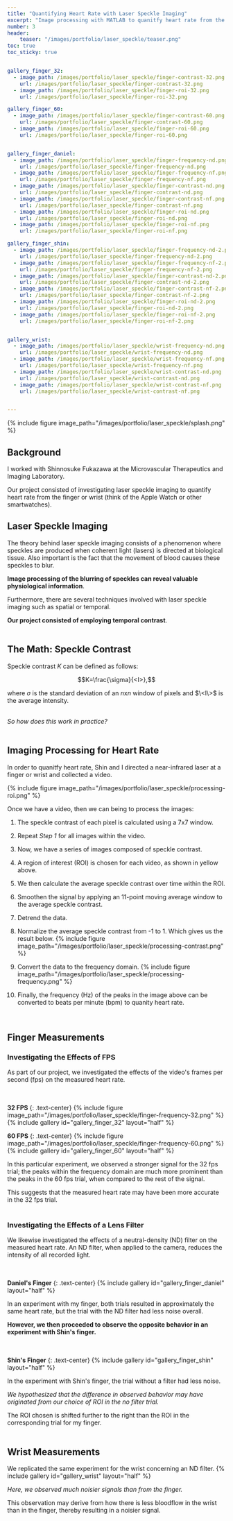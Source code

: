 ```yaml
---
title: "Quantifying Heart Rate with Laser Speckle Imaging"
excerpt: "Image processing with MATLAB to quanitfy heart rate from the finger and wrist."
number: 3
header:
    teaser: "/images/portfolio/laser_speckle/teaser.png"
toc: true
toc_sticky: true


gallery_finger_32:
  - image_path: /images/portfolio/laser_speckle/finger-contrast-32.png
    url: /images/portfolio/laser_speckle/finger-contrast-32.png
  - image_path: /images/portfolio/laser_speckle/finger-roi-32.png
    url: /images/portfolio/laser_speckle/finger-roi-32.png

gallery_finger_60:
  - image_path: /images/portfolio/laser_speckle/finger-contrast-60.png
    url: /images/portfolio/laser_speckle/finger-contrast-60.png
  - image_path: /images/portfolio/laser_speckle/finger-roi-60.png
    url: /images/portfolio/laser_speckle/finger-roi-60.png


gallery_finger_daniel:
  - image_path: /images/portfolio/laser_speckle/finger-frequency-nd.png
    url: /images/portfolio/laser_speckle/finger-frequency-nd.png
  - image_path: /images/portfolio/laser_speckle/finger-frequency-nf.png
    url: /images/portfolio/laser_speckle/finger-frequency-nf.png
  - image_path: /images/portfolio/laser_speckle/finger-contrast-nd.png
    url: /images/portfolio/laser_speckle/finger-contrast-nd.png
  - image_path: /images/portfolio/laser_speckle/finger-contrast-nf.png
    url: /images/portfolio/laser_speckle/finger-contrast-nf.png
  - image_path: /images/portfolio/laser_speckle/finger-roi-nd.png
    url: /images/portfolio/laser_speckle/finger-roi-nd.png
  - image_path: /images/portfolio/laser_speckle/finger-roi-nf.png
    url: /images/portfolio/laser_speckle/finger-roi-nf.png

gallery_finger_shin:
  - image_path: /images/portfolio/laser_speckle/finger-frequency-nd-2.png
    url: /images/portfolio/laser_speckle/finger-frequency-nd-2.png
  - image_path: /images/portfolio/laser_speckle/finger-frequency-nf-2.png
    url: /images/portfolio/laser_speckle/finger-frequency-nf-2.png
  - image_path: /images/portfolio/laser_speckle/finger-contrast-nd-2.png
    url: /images/portfolio/laser_speckle/finger-contrast-nd-2.png
  - image_path: /images/portfolio/laser_speckle/finger-contrast-nf-2.png
    url: /images/portfolio/laser_speckle/finger-contrast-nf-2.png
  - image_path: /images/portfolio/laser_speckle/finger-roi-nd-2.png
    url: /images/portfolio/laser_speckle/finger-roi-nd-2.png
  - image_path: /images/portfolio/laser_speckle/finger-roi-nf-2.png
    url: /images/portfolio/laser_speckle/finger-roi-nf-2.png


gallery_wrist:
  - image_path: /images/portfolio/laser_speckle/wrist-frequency-nd.png
    url: /images/portfolio/laser_speckle/wrist-frequency-nd.png
  - image_path: /images/portfolio/laser_speckle/wrist-frequency-nf.png
    url: /images/portfolio/laser_speckle/wrist-frequency-nf.png
  - image_path: /images/portfolio/laser_speckle/wrist-contrast-nd.png
    url: /images/portfolio/laser_speckle/wrist-contrast-nd.png
  - image_path: /images/portfolio/laser_speckle/wrist-contrast-nf.png
    url: /images/portfolio/laser_speckle/wrist-contrast-nf.png


---
```


{% include figure image_path="/images/portfolio/laser_speckle/splash.png" %}

## Background
I worked with Shinnosuke Fukazawa at the Microvascular Therapeutics and 
Imaging Laboratory. 

Our project consisted of investigating laser speckle
imaging to quantify heart rate from the finger or wrist (think of the
Apple Watch or other smartwatches).
<br>


## Laser Speckle Imaging
The theory behind laser speckle imaging consists of a phenomenon where
speckles are produced when coherent light (lasers) is directed at biological
tissue. Also important is the fact that the movement of blood causes these
speckles to blur.

**Image processing of the blurring of speckles can reveal valuable
physiological information**.

Furthermore, there are several techniques involved with laser speckle imaging 
such as spatial or temporal.

**Our project consisted of employing temporal contrast**.
<br><br>


## The Math: Speckle Contrast
Speckle contrast $K$ can be defined as follows:

$$K=\frac{\sigma}{<I>},$$

where $\sigma$ is the standard deviation of an $n$x$n$ window of pixels and
$\<I\>$ is the average intensity.
<br><br>

*So how does this work in practice?*
<br><br>


## Imaging Processing for Heart Rate
In order to quanitfy heart rate, Shin and I directed a near-infrared laser
at a finger or wrist and collected a video.

{% include figure image_path="/images/portfolio/laser_speckle/processing-roi.png" %}

Once we have a video, then we can being to process the images:

1. The speckle contrast of each pixel is calculated using a 7x7 window.
2. Repeat *Step 1* for all images within the video.
3. Now, we have a series of images composed of speckle contrast.
4. A region of interest (ROI) is chosen for each video, as shown in 
   yellow above.
5. We then calculate the average speckle contrast over time within the ROI.
6. Smoothen the signal by applying an 11-point moving average window to the 
   average speckle contrast.
7. Detrend the data.
8. Normalize the average speckle contrast from -1 to 1.
   Which gives us the result below.
   {% include figure image_path="/images/portfolio/laser_speckle/processing-contrast.png" %}

9. Convert the data to the frequency domain.
   {% include figure image_path="/images/portfolio/laser_speckle/processing-frequency.png" %}

10. Finally, the frequency (Hz) of the peaks in the image above can be converted
    to beats per minute (bpm) to quanity heart rate.
<br>


## Finger Measurements
### Investigating the Effects of FPS
As part of our project, we investigated the effects of the video's frames per
second (fps) on the measured heart rate.
<br><br><br>

**32 FPS**
{: .text-center}
{% include figure image_path="/images/portfolio/laser_speckle/finger-frequency-32.png" %}
{% include gallery id="gallery_finger_32" layout="half" %}
<br>

**60 FPS**
{: .text-center}
{% include figure image_path="/images/portfolio/laser_speckle/finger-frequency-60.png" %}
{% include gallery id="gallery_finger_60" layout="half" %}

In this particular experiment, we observed a stronger signal for the 32 fps 
trial; the peaks within the frequency domain are much more prominent than
the peaks in the 60 fps trial, when compared to the rest of the signal. 

This suggests that the measured heart rate may have been more accurate in the 
32 fps trial.
<br><br>


### Investigating the Effects of a Lens Filter
We likewise investigated the effects of a neutral-density (ND) filter on the
measured heart rate. An ND filter, when applied to the camera, reduces the
intensity of all recorded light.
<br><br><br>

**Daniel's Finger**
{: .text-center}
{% include gallery id="gallery_finger_daniel" layout="half" %}

In an experiment with my finger, both trials resulted in approximately the same
heart rate, but the trial with the ND filter had less noise overall. 

**However, we then proceeded to observe the opposite behavior in an experiment with Shin's finger.**
<br><br><br>

**Shin's Finger**
{: .text-center}
{% include gallery id="gallery_finger_shin" layout="half" %}

In the experiment with Shin's finger, the trial without a filter had less
noise.

*We hypothesized that the difference in observed behavior may have
originated from our choice of ROI in the no filter trial.* 

The ROI chosen is shifted further to the right than the ROI in the 
corresponding trial for my finger.
<br><br>


## Wrist Measurements
We replicated the same experiment for the wrist concerning an ND filter.
{% include gallery id="gallery_wrist" layout="half" %}

*Here, we observed much noisier signals than from the finger.*

This observation may derive from how there is less bloodflow in the wrist than in the finger,
thereby resulting in a noisier signal.